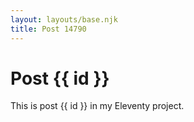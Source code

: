 ```yaml
---
layout: layouts/base.njk
title: Post 14790
---
```


# Post {{ id }}

This is post {{ id }} in my Eleventy project.
